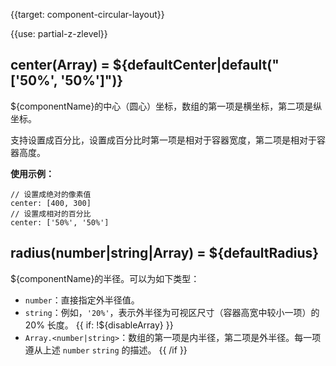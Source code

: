 {{target: component-circular-layout}}

{{use: partial-z-zlevel}}


## center(Array) = ${defaultCenter|default("['50%', '50%']")}

<ExampleUIControlPercentVector dims="x,y" />

${componentName}的中心（圆心）坐标，数组的第一项是横坐标，第二项是纵坐标。

支持设置成百分比，设置成百分比时第一项是相对于容器宽度，第二项是相对于容器高度。

**使用示例：**
```
// 设置成绝对的像素值
center: [400, 300]
// 设置成相对的百分比
center: ['50%', '50%']
```

## radius(number|string|Array) = ${defaultRadius}

<ExampleUIControlPercentVector dims="inner,outer" default="0%, 75%" />

${componentName}的半径。可以为如下类型：

+ `number`：直接指定外半径值。
+ `string`：例如，`'20%'`，表示外半径为可视区尺寸（容器高宽中较小一项）的 20% 长度。
{{ if: !${disableArray} }}
+ `Array.<number|string>`：数组的第一项是内半径，第二项是外半径。每一项遵从上述 `number` `string` 的描述。
{{ /if }}
